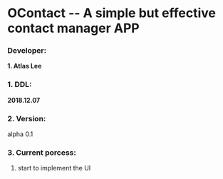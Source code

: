 # OContact -- A simple but effective contact manager APP

### Developer:
**1. Atlas Lee**

### 1. DDL: 
**2018.12.07**

### 2. Version:
alpha 0.1

### 3. Current porcess:
1. start to implement the UI 

